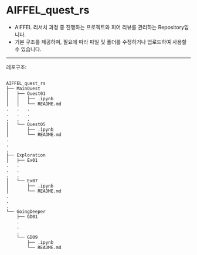 # AIFFEL_quest_rs

- AIFFEL 리서치 과정 중 진행하는 프로젝트와 피어 리뷰를 관리하는 Repository입니다.
- 기본 구조를 제공하며, 필요에 따라 파일 및 폴더를 수정하거나 업로드하여 사용할 수 있습니다.
---

레포구조:

<pre>
<code>
AIFFEL_quest_rs
├── MainQuest
│   ├── Quest01
│   │   ├── .ipynb
│   │   └── README.md
.   .   .
.   .   .
.   .   .
│   └── Quest05
│       ├── .ipynb
│       └── README.md
.
.
.
├── Exploration
│   ├── Ex01
.   .
.   .
.   .
│   └── Ex07
│       ├── .ipynb
│       └── README.md
.
.
.
└── GoingDeeper
    ├── GD01
    .
    .
    .
    └── GD09
        ├── .ipynb
        └── README.md
</code>
</pre>
